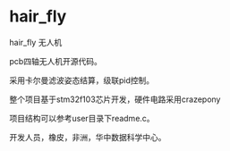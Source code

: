 # hair_fly
hair_fly 无人机

pcb四轴无人机开源代码。

采用卡尔曼滤波姿态结算，级联pid控制。

整个项目基于stm32f103芯片开发，硬件电路采用crazepony

项目结构可以参考user目录下readme.c。

开发人员，橡皮，非洲，华中数据科学中心。
